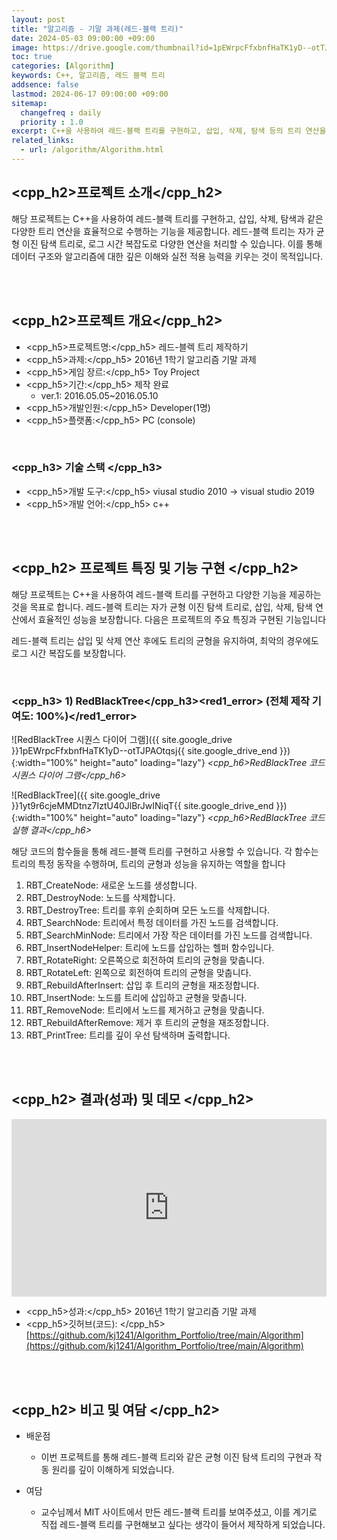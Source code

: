 ```yaml
---
layout: post
title: "알고리즘 - 기말 과제(레드-블랙 트리)"
date: 2024-05-03 09:00:00 +09:00
image: https://drive.google.com/thumbnail?id=1pEWrpcFfxbnfHaTK1yD--otTJPAOtqsj
toc: true
categories: [Algorithm] 
keywords: C++, 알고리즘, 레드 블랙 트리
addsence: false
lastmod: 2024-06-17 09:00:00 +09:00
sitemap: 
  changefreq : daily
  priority : 1.0
excerpt: C++을 사용하여 레드-블랙 트리를 구현하고, 삽입, 삭제, 탐색 등의 트리 연산을 효율적으로 수행하는 프로젝트입니다.
related_links:
  - url: /algorithm/Algorithm.html
---
```


## <cpp_h2>프로젝트 소개</cpp_h2>

해당 프로젝트는 C++을 사용하여 레드-블랙 트리를 구현하고, 삽입, 삭제, 탐색과 같은 다양한 트리 연산을 효율적으로 수행하는 기능을 제공합니다. 레드-블랙 트리는 자가 균형 이진 탐색 트리로, 로그 시간 복잡도로 다양한 연산을 처리할 수 있습니다. 이를 통해 데이터 구조와 알고리즘에 대한 깊은 이해와 실전 적용 능력을 키우는 것이 목적입니다.

<br>
<br>

## <cpp_h2>프로젝트 개요</cpp_h2>

- <span><cpp_h5>프로젝트명:</cpp_h5> 레드-블렉 트리 제작하기</span>
- <span><cpp_h5>과제:</cpp_h5> 2016년 1학기 알고리즘 기말 과제</span>
- <span><cpp_h5>게임 장르:</cpp_h5> Toy Project</span>
- <span><cpp_h5>기간:</cpp_h5> 제작 완료</span>
    - ver.1: 2016.05.05~2016.05.10
- <span><cpp_h5>개발인원:</cpp_h5> Developer(1명)</span>
- <span><cpp_h5>플랫폼:</cpp_h5> PC (console)</span>

<br>

### <cpp_h3> 기술 스택 </cpp_h3>

- <span><cpp_h5>개발 도구:</cpp_h5> viusal studio 2010 → visual studio 2019</span>
- <span><cpp_h5>개발 언어:</cpp_h5> c++  </span>

<br>
<br>

## <cpp_h2> 프로젝트 특징 및 기능 구현 </cpp_h2>

해당 프로젝트는 C++을 사용하여 레드-블랙 트리를 구현하고 다양한 기능을 제공하는 것을 목표로 합니다. 레드-블랙 트리는 자가 균형 이진 탐색 트리로, 삽입, 삭제, 탐색 연산에서 효율적인 성능을 보장합니다. 다음은 프로젝트의 주요 특징과 구현된 기능입니다

레드-블랙 트리는 삽입 및 삭제 연산 후에도 트리의 균형을 유지하여, 최악의 경우에도 로그 시간 복잡도를 보장합니다.

<br>

### <cpp_h3> 1) RedBlackTree</cpp_h3><red1_error> (전체 제작 기여도: 100%)</red1_error>

![RedBlackTree 시퀀스 다이어 그램]({{ site.google_drive }}1pEWrpcFfxbnfHaTK1yD--otTJPAOtqsj{{ site.google_drive_end }}){:width="100%" height="auto" loading="lazy"}
*<cpp_h6>RedBlackTree 코드 시퀀스 다이어 그램</cpp_h6>*

![RedBlackTree]({{ site.google_drive }}1yt9r6cjeMMDtnz7IztU40JlBrJwINiqT{{ site.google_drive_end }}){:width="100%" height="auto" loading="lazy"}
*<cpp_h6>RedBlackTree 코드 실행 결과</cpp_h6>*

해당 코드의 함수들을 통해 레드-블랙 트리를 구현하고 사용할 수 있습니다. 각 함수는 트리의 특정 동작을 수행하며, 트리의 균형과 성능을 유지하는 역할을 합니다

1. RBT_CreateNode: 새로운 노드를 생성합니다.
2. RBT_DestroyNode: 노드를 삭제합니다.
3. RBT_DestroyTree: 트리를 후위 순회하며 모든 노드를 삭제합니다.
4. RBT_SearchNode: 트리에서 특정 데이터를 가진 노드를 검색합니다.
5. RBT_SearchMinNode: 트리에서 가장 작은 데이터를 가진 노드를 검색합니다.
6. RBT_InsertNodeHelper: 트리에 노드를 삽입하는 헬퍼 함수입니다.
7. RBT_RotateRight: 오른쪽으로 회전하여 트리의 균형을 맞춥니다.
8. RBT_RotateLeft: 왼쪽으로 회전하여 트리의 균형을 맞춥니다.
9. RBT_RebuildAfterInsert: 삽입 후 트리의 균형을 재조정합니다.
10. RBT_InsertNode: 노드를 트리에 삽입하고 균형을 맞춥니다.
11. RBT_RemoveNode: 트리에서 노드를 제거하고 균형을 맞춥니다.
12. RBT_RebuildAfterRemove: 제거 후 트리의 균형을 재조정합니다.
13. RBT_PrintTree: 트리를 깊이 우선 탐색하며 출력합니다.

<br>
<br>

## <cpp_h2> 결과(성과) 및 데모 </cpp_h2>

<iframe width="100%" style="aspect-ratio:16/9" src="https://www.youtube.com/embed/z9ZPVUDPySg" title="Red Black Tree - C++ Algorithm" frameborder="0" allow="accelerometer; autoplay; clipboard-write; encrypted-media; gyroscope; picture-in-picture; web-share" referrerpolicy="strict-origin-when-cross-origin" allowfullscreen></iframe>

- <span><cpp_h5>성과:</cpp_h5> 2016년 1학기 알고리즘 기말 과제 </span>
- <span><cpp_h5>깃허브(코드): </cpp_h5>[https://github.com/kj1241/Algorithm_Portfolio/tree/main/Algorithm](https://github.com/kj1241/Algorithm_Portfolio/tree/main/Algorithm)</span>

<br>
<br>

## <cpp_h2> 비고 및 여담 </cpp_h2>

- 배운점 
	- 이번 프로젝트를 통해 레드-블랙 트리와 같은 균형 이진 탐색 트리의 구현과 작동 원리를 깊이 이해하게 되었습니다. 
	
- 여담
	- 교수님께서 MIT 사이트에서 만든 레드-블랙 트리를 보여주셨고, 이를 계기로 직접 레드-블랙 트리를 구현해보고 싶다는 생각이 들어서 제작하게 되었습니다.	